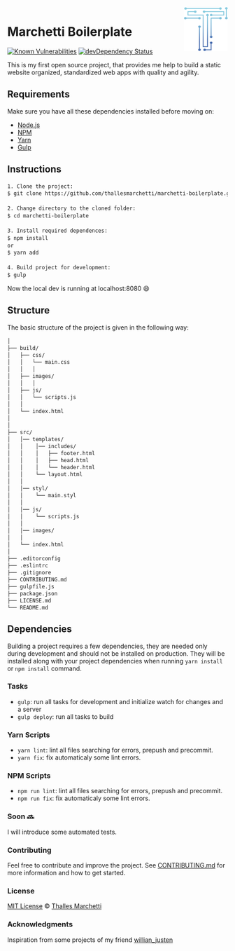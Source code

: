 <img src="src/images/logo.png" align="right" width="100px" height="100px" />

# Marchetti Boilerplate

[![Known Vulnerabilities](https://snyk.io/test/github/thallesmarchetti/marchetti-boilerplate/badge.svg)](https://snyk.io/test/github/thallesmarchetti/marchetti-boilerplate)
[![devDependency Status](https://david-dm.org/thallesmarchetti/marchetti-boilerplate/dev-status.svg)](https://david-dm.org/thallesmarchetti/marchetti-boilerplate#info=devDependencies)

This is my first open source project, that provides me help to build a static website organized, standardized web apps with quality and agility.

## Requirements

Make sure you have all these dependencies installed before moving on:

- [Node.js](https://nodejs.org/en/)
- [NPM](https://www.npmjs.com/)
- [Yarn](https://yarnpkg.com/en/)
- [Gulp](https://gulpjs.com/)

## Instructions

```bash
1. Clone the project:
$ git clone https://github.com/thallesmarchetti/marchetti-boilerplate.git

2. Change directory to the cloned folder:
$ cd marchetti-boilerplate

3. Install required dependences:
$ npm install
or
$ yarn add

4. Build project for development:
$ gulp
```

Now the local dev is running at localhost:8080 :smile:

## Structure

The basic structure of the project is given in the following way:

```
│
├── build/
│   ├── css/
│   │   └── main.css
│   │   │
│   ├── images/
│   │   │
│   ├── js/
│   │   └── scripts.js
│   │
│   └── index.html
│
│
├── src/
│   │── templates/
│   │    │── includes/
│   │    │   ├── footer.html
│   │    │   ├── head.html
│   │    │   └── header.html
│   │    └── layout.html
│   │
│   │── styl/
│   │    └── main.styl
│   │
│   │── js/
│   │    └── scripts.js
│   │
│   │── images/
│   │
│   └── index.html
│
├── .editorconfig
├── .eslintrc
├── .gitignore
├── CONTRIBUTING.md
├── gulpfile.js
├── package.json
├── LICENSE.md
└── README.md
```

## Dependencies

Building a project requires a few dependencies, they are needed only during development and should not be installed on production. They will be installed along with your project dependencies when running  `yarn install` or `npm install`  command.

### Tasks

- `gulp`: run all tasks for development and initialize watch for changes and a server
- `gulp deploy`: run all tasks to build

### Yarn Scripts

- `yarn lint`: lint all files searching for errors, prepush and precommit.
- `yarn fix`: fix automaticaly some lint errors.

### NPM Scripts

- `npm run lint`: lint all files searching for errors, prepush and precommit.
- `npm run fix`: fix automaticaly some lint errors.

### Soon :soon:

I will introduce some automated tests.

### Contributing

Feel free to contribute and improve the project. See [CONTRIBUTING.md](CONTRIBUTING.md) for more information and how to get started.

### License

[MIT License](LICENSE.md) © [Thalles Marchetti](https://github.com/thallesmarchetti)

### Acknowledgments

Inspiration from some projects of my friend [willian_justen](https://github.com/willianjusten)
